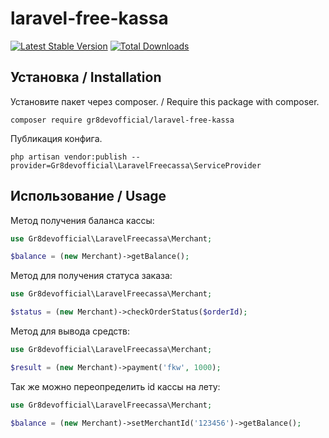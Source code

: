 # laravel-free-kassa
[![Latest Stable Version](https://poser.pugx.org/gr8devofficial/laravel-free-kassa/v/stable)](https://packagist.org/packages/gr8devofficial/laravel-free-kassa)
[![Total Downloads](https://poser.pugx.org/gr8devofficial/laravel-free-kassa/downloads)](https://packagist.org/packages/gr8devofficial/laravel-free-kassa)
## Установка / Installation
Установите пакет через composer. / Require this package with composer.
```shell
composer require gr8devofficial/laravel-free-kassa
```
Публикация конфига.
```shell
php artisan vendor:publish --provider=Gr8devofficial\LaravelFreecassa\ServiceProvider
```

## Использование / Usage

Метод получения баланса кассы:
```php
use Gr8devofficial\LaravelFreecassa\Merchant;

$balance = (new Merchant)->getBalance();
```
Метод для получения статуса заказа:
```php
use Gr8devofficial\LaravelFreecassa\Merchant;

$status = (new Merchant)->checkOrderStatus($orderId);
```
Метод для вывода средств:
```php
use Gr8devofficial\LaravelFreecassa\Merchant;

$result = (new Merchant)->payment('fkw', 1000);
```
Так же можно переопределить id кассы на лету:
```php
use Gr8devofficial\LaravelFreecassa\Merchant;

$balance = (new Merchant)->setMerchantId('123456')->getBalance();
```
